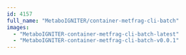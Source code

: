 ```yaml
---
id: 4157
full_name: "MetaboIGNITER/container-metfrag-cli-batch"
images: 
  - "MetaboIGNITER-container-metfrag-cli-batch-latest"
  - "MetaboIGNITER-container-metfrag-cli-batch-v0.0.1"
---
```

